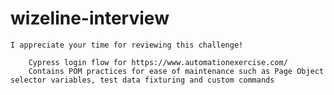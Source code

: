 # wizeline-interview

	I appreciate your time for reviewing this challenge!

		Cypress login flow for https://www.automationexercise.com/
		Contains POM practices for ease of maintenance such as Page Object selector variables, test data fixturing and custom commands
